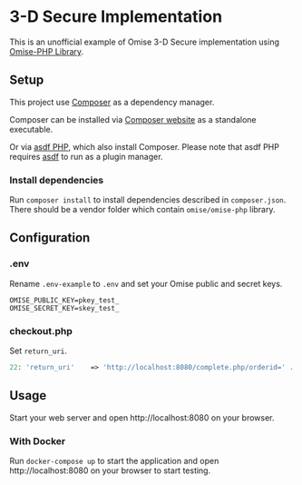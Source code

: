 # 3-D Secure Implementation

This is an unofficial example of Omise 3-D Secure implementation using [Omise-PHP Library](https://github.com/omise/omise-php).

## Setup

This project use [Composer](https://getcomposer.org/) as a dependency manager.

Composer can be installed via [Composer website](https://getcomposer.org/doc/00-intro.md#installation-linux-unix-macos)
as a standalone executable.

Or via [asdf PHP](https://github.com/asdf-community/asdf-php), which also
install Composer. Please note that asdf PHP requires [asdf](https://asdf-vm.com/#/core-manage-asdf) to run as a plugin manager.

### Install dependencies

Run `composer install` to install dependencies described in `composer.json`. There should be a vendor folder which contain `omise/omise-php` library.

## Configuration

### .env

Rename `.env-example` to `.env` and set your Omise public and secret keys.

```
OMISE_PUBLIC_KEY=pkey_test_
OMISE_SECRET_KEY=skey_test_
```

### checkout.php

Set `return_uri`.

```php
22: 'return_uri'	=> 'http://localhost:8080/complete.php/orderid=' . $order_id,
```

## Usage

Start your web server and open http://localhost:8080 on your browser.

### With Docker

Run `docker-compose up` to start the application and open http://localhost:8080 on your browser to start testing.
